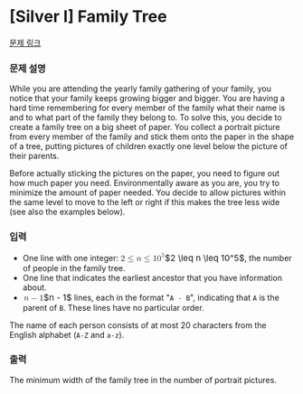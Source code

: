 # [Silver I] Family Tree

[문제 링크](https://www.acmicpc.net/problem/33243) 

### 문제 설명

<p>While you are attending the yearly family gathering of your family, you notice that your family keeps growing bigger and bigger. You are having a hard time remembering for every member of the family what their name is and to what part of the family they belong to. To solve this, you decide to create a family tree on a big sheet of paper. You collect a portrait picture from every member of the family and stick them onto the paper in the shape of a tree, putting pictures of children exactly one level below the picture of their parents.</p>

<p>Before actually sticking the pictures on the paper, you need to figure out how much paper you need. Environmentally aware as you are, you try to minimize the amount of paper needed. You decide to allow pictures within the same level to move to the left or right if this makes the tree less wide (see also the examples below).</p>

### 입력 

 <ul>
	<li>One line with one integer: <mjx-container class="MathJax" jax="CHTML" style="font-size: 108.2%; position: relative;"><mjx-math class="MJX-TEX" aria-hidden="true"><mjx-mn class="mjx-n"><mjx-c class="mjx-c32"></mjx-c></mjx-mn><mjx-mo class="mjx-n" space="4"><mjx-c class="mjx-c2264"></mjx-c></mjx-mo><mjx-mi class="mjx-i" space="4"><mjx-c class="mjx-c1D45B TEX-I"></mjx-c></mjx-mi><mjx-mo class="mjx-n" space="4"><mjx-c class="mjx-c2264"></mjx-c></mjx-mo><mjx-msup space="4"><mjx-mn class="mjx-n"><mjx-c class="mjx-c31"></mjx-c><mjx-c class="mjx-c30"></mjx-c></mjx-mn><mjx-script style="vertical-align: 0.393em;"><mjx-mn class="mjx-n" size="s"><mjx-c class="mjx-c35"></mjx-c></mjx-mn></mjx-script></mjx-msup></mjx-math><mjx-assistive-mml unselectable="on" display="inline"><math xmlns="http://www.w3.org/1998/Math/MathML"><mn>2</mn><mo>≤</mo><mi>n</mi><mo>≤</mo><msup><mn>10</mn><mn>5</mn></msup></math></mjx-assistive-mml><span aria-hidden="true" class="no-mathjax mjx-copytext">$2 \leq n \leq 10^5$</span></mjx-container>, the number of people in the family tree.</li>
	<li>One line that indicates the earliest ancestor that you have information about.</li>
	<li><mjx-container class="MathJax" jax="CHTML" style="font-size: 108.2%; position: relative;"> <mjx-math class="MJX-TEX" aria-hidden="true"><mjx-mi class="mjx-i"><mjx-c class="mjx-c1D45B TEX-I"></mjx-c></mjx-mi><mjx-mo class="mjx-n" space="3"><mjx-c class="mjx-c2212"></mjx-c></mjx-mo><mjx-mn class="mjx-n" space="3"><mjx-c class="mjx-c31"></mjx-c></mjx-mn></mjx-math><mjx-assistive-mml unselectable="on" display="inline"><math xmlns="http://www.w3.org/1998/Math/MathML"><mi>n</mi><mo>−</mo><mn>1</mn></math></mjx-assistive-mml><span aria-hidden="true" class="no-mathjax mjx-copytext">$n - 1$</span></mjx-container> lines, each in the format "<code>A - B</code>", indicating that <code>A</code> is the parent of <code>B</code>. These lines have no particular order.</li>
</ul>

<p>The name of each person consists of at most 20 characters from the English alphabet (<code>A-Z</code> and <code>a-z</code>).</p>

### 출력 

 <p>The minimum width of the family tree in the number of portrait pictures.</p>

